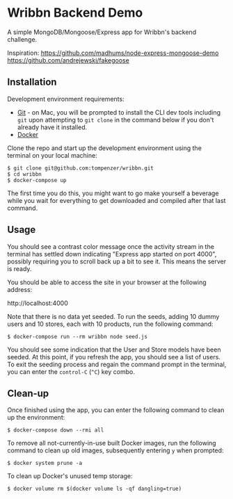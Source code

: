 # Wribbn Backend Demo
A simple MongoDB/Mongoose/Express app for Wribbn's backend challenge.

Inspiration:
https://github.com/madhums/node-express-mongoose-demo
https://github.com/andrejewski/fakegoose

## Installation

Development environment requirements:
- [Git](https://git-scm.com/) - on Mac, you will be prompted to install the CLI
dev tools including `git` upon attempting to `git clone` in the command below if
you don't already have it installed.
- [Docker](https://store.docker.com/search?offering=community&type=edition)

Clone the repo and start up the development environment using the terminal on
your local machine:
```
$ git clone git@github.com:tompenzer/wribbn.git
$ cd wribbn
$ docker-compose up
```
The first time you do this, you might want to go make yourself a beverage while
you wait for everything to get downloaded and compiled after that last command.


## Usage

You should see a contrast color message once the activity stream in the terminal
has settled down indicating "Express app started on port 4000", possibly
requiring you to scroll back up a bit to see it. This means the server is ready.

You should be able to access the site in your browser at the following address:

http://localhost:4000

Note that there is no data yet seeded. To run the seeds, adding 10 dummy users
and 10 stores, each with 10 products, run the following command:
```
$ docker-compose run --rm wribbn node seed.js
```
You should see some indication that the User and Store models have been seeded.
At this point, if you refresh the app, you should see a list of users. To exit
the seeding process and regain the command prompt in the terminal, you can enter
the `control-C` (`^C`) key combo.


## Clean-up

Once finished using the app, you can enter the following command to clean up the
environment:
```
$ docker-compose down --rmi all
```

To remove all not-currently-in-use built Docker images, run the following
command to clean up old images, subsequently entering `y` when prompted:
```
$ docker system prune -a
```

To clean up Docker's unused temp storage:
```
$ docker volume rm $(docker volume ls -qf dangling=true)
```
